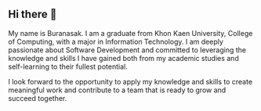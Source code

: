 ## Hi there 👋 
My name is Buranasak. I am a graduate from Khon Kaen University, College of Computing, with a major in Information Technology. I am deeply passionate about Software Development and committed to leveraging the knowledge and skills I have gained both from my academic studies and self-learning to their fullest potential.

I look forward to the opportunity to apply my knowledge and skills to create meaningful work and contribute to a team that is ready to grow and succeed together.
 



<!--
**buranasakS/buranasakS** is a ✨ _special_ ✨ repository because its `README.md` (this file) appears on your GitHub profile.

Here are some ideas to get you started:

- 🔭 I’m currently working on ...
- 🌱 I’m currently learning ...
- 👯 I’m looking to collaborate on ...
- 🤔 I’m looking for help with ...
- 💬 Ask me about ...
- 📫 How to reach me: ...
- 😄 Pronouns: ...
- ⚡ Fun fact: ...
-->
